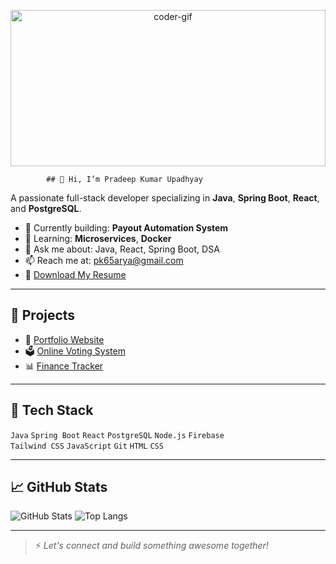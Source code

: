 <p align="center">
  <img src="https://media0.giphy.com/media/qgQUggAC3Pfv687qPC/giphy.gif" alt="coder-gif" width="100%" height="250px" />
</p>

            ## 👋 Hi, I’m Pradeep Kumar Upadhyay

A passionate full-stack developer specializing in **Java**, **Spring Boot**, **React**, and **PostgreSQL**.

- 🔭 Currently building: **Payout Automation System**
- 🌱 Learning: **Microservices**, **Docker**
- 💬 Ask me about: Java, React, Spring Boot, DSA
- 📫 Reach me at: [pk65arya@gmail.com](mailto:pk65arya@gmail.com)
- 📄 [Download My Resume](https://your-resume-link)

---

## 🚀 Projects

- 💼 [Portfolio Website](https://your-portfolio-link.netlify.app)
- 🗳️ [Online Voting System](https://votting-system.netlify.app)
- 📊 [Finance Tracker](https://personalfinancemanagement.netlify.app)

---

## 🧰 Tech Stack

`Java` `Spring Boot` `React` `PostgreSQL` `Node.js` `Firebase`  
`Tailwind CSS` `JavaScript` `Git` `HTML` `CSS`

---

## 📈 GitHub Stats

![GitHub Stats](https://github-readme-stats.vercel.app/api?username=pk65arya&show_icons=true&theme=tokyonight)
![Top Langs](https://github-readme-stats.vercel.app/api/top-langs/?username=pk65arya&layout=compact&theme=tokyonight)

---

> ⚡ *Let's connect and build something awesome together!*


